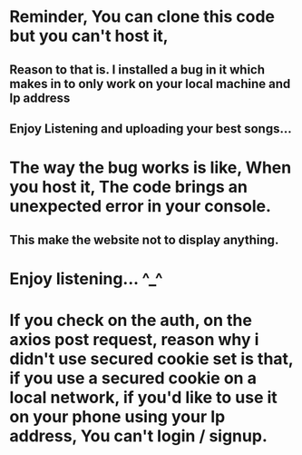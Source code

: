 # Reminder, You can clone this code but you can't host it, 
## Reason to that is. I installed a bug in it which makes in to only work on your local machine and Ip address
## Enjoy Listening and uploading your best songs...
# The way the bug works is like, When you host it, The code brings an unexpected error in your console.
## This make the website not to display anything.

# Enjoy listening... ^_^

# If you check on the auth, on the axios post request, reason why i didn't use secured cookie set is that, if you use a secured cookie on a local network, if you'd like to use it on your phone using your Ip address, You can't login / signup.
